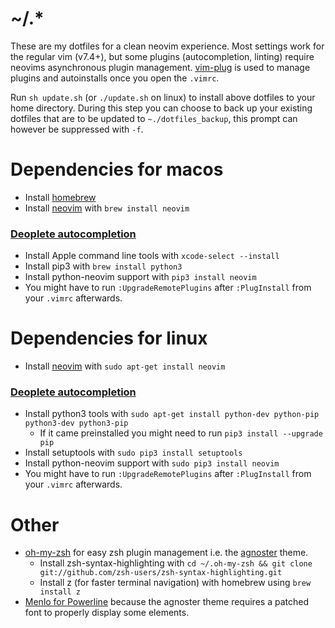 # ~/.*

These are my dotfiles for a clean neovim experience. Most settings work for the regular vim (v7.4+), but some plugins (autocompletion, linting) require neovims asynchronous plugin management. [vim-plug](https://github.com/junegunn/vim-plug) is used to manage plugins and autoinstalls once you open the `.vimrc`.

Run `sh update.sh` (or `./update.sh` on linux) to install above dotfiles to your home directory. During this step you can choose to back up your existing dotfiles that are to be updated to `~./dotfiles_backup`, this prompt can however be suppressed with `-f`.

# Dependencies for macos

* Install [homebrew](https://brew.sh)
* Install [neovim](http://neovim.io) with `brew install neovim`

### [Deoplete autocompletion](https://github.com/Shougo/deoplete.nvim)
* Install Apple command line tools with `xcode-select --install`
* Install pip3 with `brew install python3`
* Install python-neovim support with `pip3 install neovim`
* You might have to run `:UpgradeRemotePlugins` after `:PlugInstall` from your `.vimrc` afterwards.

# Dependencies for linux

* Install [neovim](http://neovim.io) with `sudo apt-get install neovim`

### [Deoplete autocompletion](https://github.com/Shougo/deoplete.nvim)
* Install python3 tools with `sudo apt-get install python-dev python-pip python3-dev python3-pip`
  * If it came preinstalled you might need to run `pip3 install --upgrade pip`
* Install setuptools with `sudo pip3 install setuptools`
* Install python-neovim support with `sudo pip3 install neovim`
* You might have to run `:UpgradeRemotePlugins` after `:PlugInstall` from your `.vimrc` afterwards.



# Other
* [oh-my-zsh](https://github.com/robbyrussell/oh-my-zsh) for easy zsh plugin
  management i.e. the [agnoster](https://github.com/agnoster/agnoster-zsh-theme)
  theme.
  * Install zsh-syntax-highlighting with `cd ~/.oh-my-zsh && git clone git://github.com/zsh-users/zsh-syntax-highlighting.git`
  * Install z (for faster terminal navigation) with homebrew using `brew install z`
* [Menlo for Powerline](https://github.com/abertsch/Menlo-for-Powerline) because the agnoster theme requires a patched font to properly display some elements.
